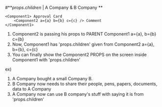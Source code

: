 #**_props.children_ | A Company & B Company **
     
```
<Component1> Approval Card
    <Component2 a={a} b={b} c={c} /> Comment
</Component1>
```     
     
1. Component2 is passing his props to PARENT Component1 a={a}, b={b} c={b}     
2. Now, Component1 has 'props.children' given from Component2
   a={a}, b={b}, c={c}     
3. You can finally show the Component2 PROPS on the screen inside Component1 with 'props.children'     
     
ex)

1. A Company bought a small Company B.
2. B Company now needs to share their people, pens, papers, documents, data to A Company     
3. A Company now can use B company's stuff with saying it is from 'props.children'     
